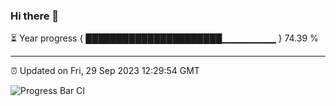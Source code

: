 ### Hi there 👋

⏳ Year progress { ██████████████████████▁▁▁▁▁▁▁▁ } 74.39 %

---

⏰ Updated on Fri, 29 Sep 2023 12:29:54 GMT

![Progress Bar CI](https://github.com/liununu/liununu/workflows/Progress%20Bar%20CI/badge.svg)
